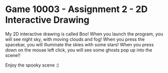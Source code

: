 # Game 10003 - Assignment 2 - 2D Interactive Drawing

My 2D interactive drawing is called Boo!
When you launch the program, you will see night sky, with moving clouds and fog!
When you press the spacebar, you will illuminate the skies with some stars!
When you press down on the mouse left click, you will see some ghosts pop up into the scene!!

Enjoy the spooky scene :)
